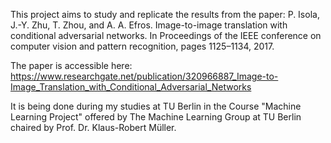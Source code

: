 This project aims to study and replicate the results from the paper: P. Isola, J.-Y. Zhu, T. Zhou, and A. A. Efros. Image-to-image translation with conditional
adversarial networks. In Proceedings of the IEEE conference on computer vision and pattern
recognition, pages 1125–1134, 2017.

The paper is accessible here: https://www.researchgate.net/publication/320966887_Image-to-Image_Translation_with_Conditional_Adversarial_Networks

It is being done during my studies at TU Berlin in the Course "Machine Learning Project" offered by The Machine Learning Group at TU Berlin chaired by Prof. Dr. Klaus-Robert Müller.
